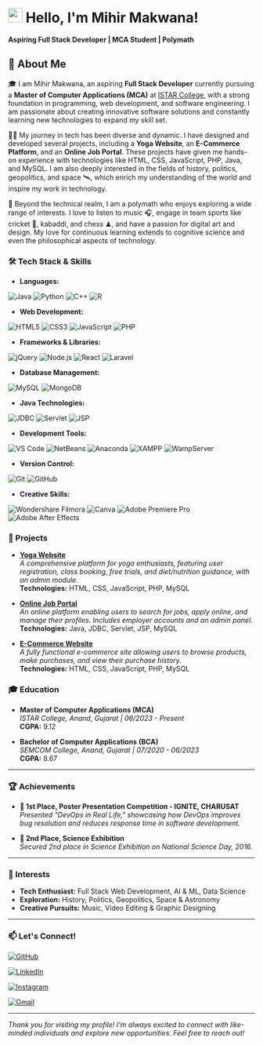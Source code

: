 # <img src="https://media.giphy.com/media/hvRJCLFzcasrR4ia7z/giphy.gif" width="29px" height="29px"> Hello, I'm Mihir Makwana!

**Aspiring Full Stack Developer | MCA Student | Polymath**

## 🚀 About Me

🎓 I am Mihir Makwana, an aspiring **Full Stack Developer** currently pursuing a **Master of Computer Applications (MCA)** at [ISTAR College](http://www.istar.edu.in/), with a strong foundation in programming, web development, and software engineering. I am passionate about creating innovative software solutions and constantly learning new technologies to expand my skill set.

👨‍💻 My journey in tech has been diverse and dynamic. I have designed and developed several projects, including a **Yoga Website**, an **E-Commerce Platform**, and an **Online Job Portal**. These projects have given me hands-on experience with technologies like HTML, CSS, JavaScript, PHP, Java, and MySQL. I am also deeply interested in the fields of history, politics, geopolitics, and space 🛰, which enrich my understanding of the world and inspire my work in technology.

🎸 Beyond the technical realm, I am a polymath who enjoys exploring a wide range of interests. I love to listen to music 🎧, engage in team sports like cricket 🏏, kabaddi, and chess ♟, and have a passion for digital art and design. My love for continuous learning extends to cognitive science and even the philosophical aspects of technology.

### 🛠️ Tech Stack & Skills

- **Languages:**

![Java](https://img.shields.io/badge/Java-EB3536?style=for-the-badge&logo=java&logoColor=white)
![Python](https://img.shields.io/badge/Python-3776AB?style=for-the-badge&logo=python&logoColor=white)
![C++](https://img.shields.io/badge/C%2B%2B-00599C?style=for-the-badge&logo=c%2B%2B&logoColor=white)
![R](https://img.shields.io/badge/R-276DC3?style=for-the-badge&logo=R&logoColor=white)

- **Web Development:**

![HTML5](https://img.shields.io/badge/HTML5-E34F26?style=for-the-badge&logo=HTML5&logoColor=white)
![CSS3](https://img.shields.io/badge/CSS3-1572B6?style=for-the-badge&logo=CSS3&logoColor=white)
![JavaScript](https://img.shields.io/badge/JavaScript-323330?style=for-the-badge&logo=javascript&logoColor=F7DF1E)
![PHP](https://img.shields.io/badge/PHP-777BB4?style=for-the-badge&logo=PHP&logoColor=white)

- **Frameworks & Libraries:**

![jQuery](https://img.shields.io/badge/jQuery-0769AD?style=for-the-badge&logo=jquery&logoColor=white)
![Node.js](https://img.shields.io/badge/Node.js-5FA04E?style=for-the-badge&logo=node.js&logoColor=white)
![React](https://img.shields.io/badge/React-20232A?style=for-the-badge&logo=react&logoColor=61DAFB)
![Laravel](https://img.shields.io/badge/Laravel-FF2D20?style=for-the-badge&logo=laravel&logoColor=white)

- **Database Management:**

![MySQL](https://img.shields.io/badge/MySQL-4479A1?style=for-the-badge&logo=mysql&logoColor=white)
![MongoDB](https://img.shields.io/badge/MongoDB-47A248?style=for-the-badge&logo=mongodb&logoColor=white)

- **Java Technologies:**

![JDBC](https://img.shields.io/badge/JDBC-EB3536?style=for-the-badge&logo=java&logoColor=white)
![Servlet](https://img.shields.io/badge/Servlet-EB3536?style=for-the-badge&logo=java&logoColor=white)
![JSP](https://img.shields.io/badge/JSP-EB3536?style=for-the-badge&logo=java&logoColor=white)

- **Development Tools:**

![VS Code](https://img.shields.io/badge/VS%20Code-007ACC?style=for-the-badge&logo=visual-studio-code&logoColor=white)
![NetBeans](https://img.shields.io/badge/NetBeans-1B6AC6?style=for-the-badge&logo=apache-netbeans-ide&logoColor=white)
![Anaconda](https://img.shields.io/badge/Anaconda-44A833?style=for-the-badge&logo=anaconda&logoColor=white)
![XAMPP](https://img.shields.io/badge/XAMPP-FB7A24?style=for-the-badge&logo=xampp&logoColor=white)
![WampServer](https://img.shields.io/badge/WampServer-3F3F3F?style=for-the-badge&logo=wampserver&logoColor=pink)

- **Version Control:**

![Git](https://img.shields.io/badge/Git-F05032?style=for-the-badge&logo=git&logoColor=white)
![GitHub](https://img.shields.io/badge/GitHub-181717?style=for-the-badge&logo=github&logoColor=white)

- **Creative Skills:**

![Wondershare Filmora](https://img.shields.io/badge/Wondershare_Filmora-07273D?style=for-the-badge&logo=wondershare-filmora&logoColor=white)
![Canva](https://img.shields.io/badge/Canva-00C4CC?style=for-the-badge&logo=canva&logoColor=white)
![Adobe Premiere Pro](https://img.shields.io/badge/Adobe_Premiere_Pro-9999FF?style=for-the-badge&logo=adobe-premiere-pro&logoColor=white)
![Adobe After Effects](https://img.shields.io/badge/Adobe_After_Effects-9999FF?style=for-the-badge&logo=adobe-after-effects&logoColor=white)

### 🚀 Projects

- **[Yoga Website](https://github.com/mihirmakwana03/Yoga-Website-PHP.git)**  
	*A comprehensive platform for yoga enthusiasts, featuring user registration, class booking, free trials, and diet/nutrition guidance, with an admin module.*  
	**Technologies:** HTML, CSS, JavaScript, PHP, MySQL
	
- **[Online Job Portal](https://github.com/mihirmakwana03/Online-Job-Portal.git)**  
	*An online platform enabling users to search for jobs, apply online, and manage their profiles. Includes employer accounts and an admin panel.*  
	**Technologies:** Java, JDBC, Servlet, JSP, MySQL
	
- **[E-Commerce Website](https://github.com/mihirmakwana03/Electronic-Accessories-E-Commerce-Website.git)**  
	*A fully functional e-commerce site allowing users to browse products, make purchases, and view their purchase history.*  
	**Technologies:** HTML, CSS, JavaScript, PHP, MySQL

### 🎓 Education

- **Master of Computer Applications (MCA)**  
	*ISTAR College, Anand, Gujarat | 06/2023 - Present*  
	**CGPA:** 9.12
	
- **Bachelor of Computer Applications (BCA)**  
	*SEMCOM College, Anand, Gujarat | 07/2020 - 06/2023*  
	**CGPA:** 8.67
	
---

### 🏆 Achievements

- **🥇 1st Place, Poster Presentation Competition - IGNITE, CHARUSAT**  
	*Presented "DevOps in Real Life," showcasing how DevOps improves bug resolution and reduces response time in software development.*
	
- **🥈 2nd Place, Science Exhibition**  
	*Secured 2nd place in Science Exhibition on National Science Day, 2016.*

---

### 🌟 Interests

- **Tech Enthusiast:** Full Stack Web Development, AI & ML, Data Science
- **Exploration:** History, Politics, Geopolitics, Space & Astronomy
- **Creative Pursuits:** Music, Video Editing & Graphic Designing

---

### 📫 Let's Connect!

[![GitHub](https://img.shields.io/github/followers/mihirmakwana03?label=Follow%20Me&style=social)](https://github.com/mihirmakwana03)

[![LinkedIn](https://img.shields.io/badge/LinkedIn-Mihir%20Makwana-blue?style=flat-square&logo=linkedin&logoColor=white&link=https://www.linkedin.com/in/mihir-makwana-a098a21b7/)](https://www.linkedin.com/in/mihir-makwana-a098a21b7/)

[![Instagram](https://img.shields.io/badge/Instagram-Mihir_Makwana-purple?style=flat-square&logo=instagram&logoColor=white&link=https://instagram.com/mihir_makwana_03/)](https://instagram.com/mihir_makwana_03)

[![Gmail](https://img.shields.io/badge/Gmail-mihirpmakwana786@gmail.com-c14438?style=flat-square&logo=gmail&logoColor=white&link=mailto:mihirpmakwana786@gmail.com)](mailto:mihirpmakwana786@gmail.com)

---

*Thank you for visiting my profile! I'm always excited to connect with like-minded individuals and explore new opportunities. Feel free to reach out!*
